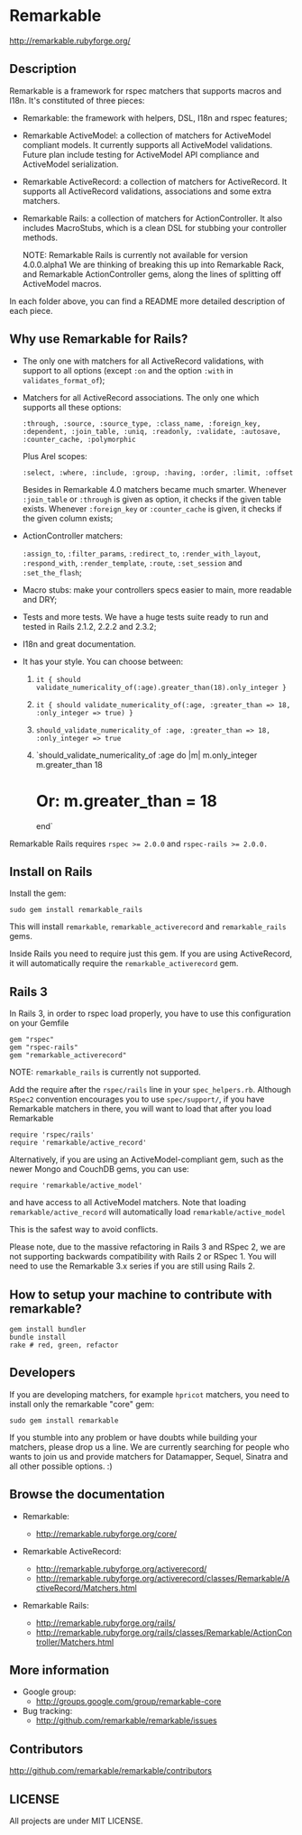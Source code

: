 # Remarkable #

http://remarkable.rubyforge.org/

## Description ##

Remarkable is a framework for rspec matchers that supports macros and I18n. It's
constituted of three pieces:

* Remarkable: the framework with helpers, DSL, I18n and rspec features;

* Remarkable ActiveModel: a collection of matchers for ActiveModel compliant models. It 
  currently supports all ActiveModel validations. Future plan include testing for
  ActiveModel API compliance and ActiveModel serialization.

* Remarkable ActiveRecord: a collection of matchers for ActiveRecord. It
  supports all ActiveRecord validations, associations and some extra matchers.

* Remarkable Rails: a collection of matchers for ActionController. It also
  includes MacroStubs, which is a clean DSL for stubbing your controller methods.

  NOTE: Remarkable Rails is currently not available for version 4.0.0.alpha1
  We are thinking of breaking this up into Remarkable Rack, and Remarkable ActionController
  gems, along the lines of splitting off ActiveModel macros.

In each folder above, you can find a README more detailed description of each piece.

## Why use Remarkable for Rails? ##

* The only one with matchers for all ActiveRecord validations, with support to
  all options (except `:on` and the option `:with` in `validates_format_of`);

* Matchers for all ActiveRecord associations. The only one which supports all
  these options:

    `:through, :source, :source_type, :class_name, :foreign_key, :dependent,
    :join_table, :uniq, :readonly, :validate, :autosave, :counter_cache, :polymorphic`

  Plus Arel scopes:

    `:select, :where, :include, :group, :having, :order, :limit, :offset`

  Besides in Remarkable 4.0 matchers became much smarter. Whenever `:join_table`
  or `:through` is given as option, it checks if the given table exists. Whenever
  `:foreign_key` or `:counter_cache` is given, it checks if the given column exists;

* ActionController matchers:

    `:assign_to`, `:filter_params`, `:redirect_to`, `:render_with_layout`, `:respond_with`, 
    `:render_template`, `:route`, `:set_session` and `:set_the_flash`;

* Macro stubs: make your controllers specs easier to main, more readable and DRY;

* Tests and more tests. We have a huge tests suite ready to run and tested in
  Rails 2.1.2, 2.2.2 and 2.3.2;

* I18n and great documentation.

* It has your style. You can choose between:

    1) `it { should validate_numericality_of(:age).greater_than(18).only_integer }`

    2) `it { should validate_numericality_of(:age, :greater_than => 18, :only_integer => true) } `

    3) `should_validate_numericality_of :age, :greater_than => 18, :only_integer => true`

    4) `should_validate_numericality_of :age do |m|
         m.only_integer
         m.greater_than 18
         # Or: m.greater_than = 18
       end`

Remarkable Rails requires `rspec >= 2.0.0` and `rspec-rails >= 2.0.0.`

## Install on Rails ##

Install the gem:

    sudo gem install remarkable_rails

This will install `remarkable`, `remarkable_activerecord` and `remarkable_rails` gems.

Inside Rails you need to require just this gem. If you are using ActiveRecord,
it will automatically require the `remarkable_activerecord` gem.

## Rails 3 ##

In Rails 3, in order to rspec load properly, you have to use this configuration
on your Gemfile

    gem "rspec"
    gem "rspec-rails"
    gem "remarkable_activerecord"

NOTE: `remarkable_rails` is currently not supported. 

Add the require after the `rspec/rails` line in your `spec_helpers.rb`. Although `RSpec2` convention
encourages you to use `spec/support/`, if you have Remarkable matchers in there, you will want
to load that after you load Remarkable

    require 'rspec/rails'
    require 'remarkable/active_record'

Alternatively, if you are using an ActiveModel-compliant gem, such as the newer Mongo and
CouchDB gems, you can use:

    require 'remarkable/active_model'

and have access to all ActiveModel matchers. Note that loading `remarkable/active_record` will
automatically load `remarkable/active_model`

This is the safest way to avoid conflicts.

Please note, due to the massive refactoring in Rails 3 and RSpec 2, we are not supporting
backwards compatibility with Rails 2 or RSpec 1. You will need to use the Remarkable 3.x series
if you are still using Rails 2.

## How to setup your machine to contribute with remarkable? ##

    gem install bundler
    bundle install
    rake # red, green, refactor

## Developers ##

If you are developing matchers, for example `hpricot` matchers, you need to install
only the remarkable "core" gem:

    sudo gem install remarkable

If you stumble into any problem or have doubts while building your matchers,
please drop us a line. We are currently searching for people who wants to join
us and provide matchers for Datamapper, Sequel, Sinatra and all other possible
options. :)

## Browse the documentation ##

* Remarkable: 
  * http://remarkable.rubyforge.org/core/

* Remarkable ActiveRecord:
  * http://remarkable.rubyforge.org/activerecord/
  * http://remarkable.rubyforge.org/activerecord/classes/Remarkable/ActiveRecord/Matchers.html

* Remarkable Rails:
  * http://remarkable.rubyforge.org/rails/
  *  http://remarkable.rubyforge.org/rails/classes/Remarkable/ActionController/Matchers.html

## More information ##

* Google group: 
  * http://groups.google.com/group/remarkable-core
* Bug tracking: 
  * http://github.com/remarkable/remarkable/issues

## Contributors ##

http://github.com/remarkable/remarkable/contributors

## LICENSE ##

All projects are under MIT LICENSE.

